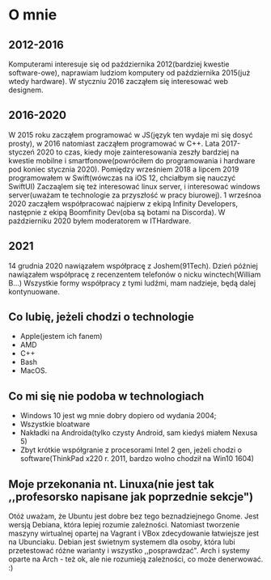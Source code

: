 # **O mnie**

## 2012-2016
Komputerami interesuje się od października 2012(bardziej kwestie software-owe), naprawiam ludziom komputery od października 2015(już wtedy hardware). W styczniu 2016 zacząłem się interesować web designem.
## 2016-2020
W 2015 roku zacząłem programować w JS(język ten wydaje mi się dosyć prosty), w 2016 natomiast zacząłem programować w C++. Lata 2017-styczeń 2020 to czas, kiedy moje zainteresowania zeszły bardziej na kwestie mobilne i smartfonowe(powróciłem do programowania i hardware pod koniec stycznia 2020). Pomiędzy wrześniem 2018 a lipcem 2019 programowałem w Swift(wówczas na iOS 12, chciałbym się nauczyć SwiftUI) Zaczaąlem się też interesować linux server, i interesować windows server(uważam te technologie za przyszłość w pracy biurowej). 1 wrześnoa 2020 zacząłem współpracować najpierw z ekipą Infinity Developers, następnie z ekipą Boomfinity Dev(oba są botami na Discorda). W październiku 2020 byłem moderatorem w ITHardware.
## 2021
14 grudnia 2020 nawiązałem współpracę z Joshem(91Tech). Dzień później nawiązałem współpracę z recenzentem telefonów o nicku winctech(William B...) Wszystkie formy współpracy z tymi ludźmi,  mam nadzieje, będą dalej kontynuowane.
## Co lubię, jeżeli chodzi o technologie
- Apple(jestem ich fanem)
- AMD
- C++
- Bash
- MacOS.
## Co mi się nie podoba w technologiach
- Windows 10 jest wg mnie dobry dopiero od wydania 2004;
- Wszystkie bloatware 
- Nakładki na Androida(tylko czysty Android, sam kiedyś miałem Nexusa 5)
- Zbyt krótkie współgranie z procesorami Intel 2 gen, jeżeli chodzi o software(ThinkPad x220 r. 2011, bardzo wolno chodził na Win10 1604)
## Moje przekonania nt. Linuxa(nie jest tak ,,profesorsko napisane jak poprzednie sekcje")
Otóż uważam, że Ubuntu jest dobre bez tego beznadziejnego Gnome. Jest wersją  Debiana, która lepiej rozumie zależności. Natomiast tworzenie maszyny wirtualnej opartej na Vagrant i VBox zdecydowanie łatwiejsze jest na Ubunciaku. Debian jest świetnym systemem dla osoby, która lubi przetestować różne warianty i wszystko ,,posprawdzać". 
Arch i systemy oparte na Arch - też ok, ale nie rozumieją zależności, co może denerwować.
:)
